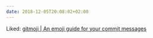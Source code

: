 ```yaml
---
date: 2018-12-05T20:08:02+02:00
---
```


Liked: [gitmoji | An emoji guide for your commit messages](https://gitmoji.carloscuesta.me/)
